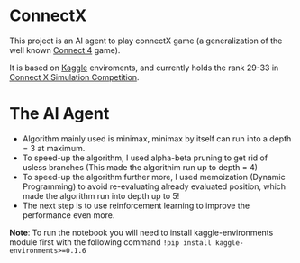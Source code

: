 # ConnectX
This project is an AI agent to play connectX game (a generalization of the well known [Connect 4](https://en.wikipedia.org/wiki/Connect_Four) game).

It is based on [Kaggle](https://www.kaggle.com/) enviroments, and currently holds the rank 29-33 in [Connect X Simulation Competition](https://www.kaggle.com/competitions/connectx/leaderboard).

# The AI Agent
- Algorithm mainly used is minimax, minimax by itself can run into a depth = 3 at maximum.
- To speed-up the algorithm, I used alpha-beta pruning to get rid of usless branches (This made the algorithim run up to depth = 4)
- To speed-up the algorithm further more, I used memoization (Dynamic Programming) to avoid re-evaluating already evaluated position, which made the algorithm run into depth up to 5!
- The next step is to use reinforcement learning to improve the performance even more.

**Note**: To run the notebook you will need to install kaggle-environments module first with the following command `!pip install kaggle-environments>=0.1.6`
